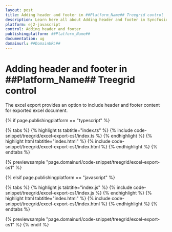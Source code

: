 ```yaml
---
layout: post
title: Adding header and footer in ##Platform_Name## Treegrid control | Syncfusion
description: Learn here all about Adding header and footer in Syncfusion ##Platform_Name## Treegrid control of Syncfusion Essential JS 2 and more.
platform: ej2-javascript
control: Adding header and footer 
publishingplatform: ##Platform_Name##
documentation: ug
domainurl: ##DomainURL##
---
```


# Adding header and footer in ##Platform_Name## Treegrid control

The excel export provides an option to include header and footer content for exported excel document.

{% if page.publishingplatform == "typescript" %}

 {% tabs %}
{% highlight ts tabtitle="index.ts" %}
{% include code-snippet/treegrid/excel-export-cs1/index.ts %}
{% endhighlight %}
{% highlight html tabtitle="index.html" %}
{% include code-snippet/treegrid/excel-export-cs1/index.html %}
{% endhighlight %}
{% endtabs %}
        
{% previewsample "page.domainurl/code-snippet/treegrid/excel-export-cs1" %}

{% elsif page.publishingplatform == "javascript" %}

{% tabs %}
{% highlight js tabtitle="index.js" %}
{% include code-snippet/treegrid/excel-export-cs1/index.js %}
{% endhighlight %}
{% highlight html tabtitle="index.html" %}
{% include code-snippet/treegrid/excel-export-cs1/index.html %}
{% endhighlight %}
{% endtabs %}

{% previewsample "page.domainurl/code-snippet/treegrid/excel-export-cs1" %}
{% endif %}